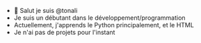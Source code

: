 - 👋 Salut je suis @tonali
-  Je suis un débutant dans le développement/programmation
-  Actuellement, j'apprends le Python principalement, et le HTML
-  Je n'ai pas de projets pour l'instant
